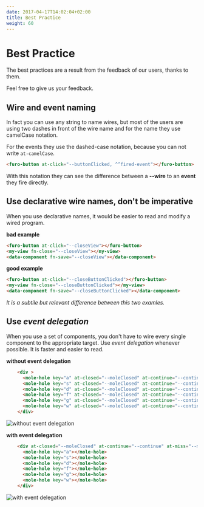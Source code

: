```yaml
---
date: 2017-04-17T14:02:04+02:00
title: Best Practice
weight: 60
---
```

# Best Practice
The best practices are a result from the feedback of our users, thanks to them.

Feel free to give us your feedback.
 
## Wire and event naming
 In fact you can use any string to name wires, but most of the users are using two dashes in front of the wire name and for the name they use camelCase notation.
 
For the events they use the dashed-case notation, because you can not write `at-camelCase`.

```html
<furo-button at-click="--buttonClicked, ^^fired-event"></furo-button>
```
With this notation they can see the difference between a **--wire** to an **event** they fire directly.


## Use declarative wire names, don't be imperative

When you use declarative names, it would be easier to read and modify a wired program.

**bad example**
```html
<furo-button at-click="--closeView"></furo-button>
<my-view fn-close="--closeView"></my-view>
<data-component fn-save="--closeView"></data-component>
```

**good example**
```html
<furo-button at-click="--closeButtonClicked"></furo-button>
<my-view fn-close="--closeButtonClicked"></my-view>
<data-component fn-save="--closeButtonClicked"></data-component>
```

*It is a subtile but relevant difference between this two examles.*

## Use *event delegation*
When you use a set of components, you don't have to wire every single component to the appropriate target. Use *event delegation* whenever possible. It is faster and easier to read.

 

 
**without event delegation**

```html
    <div >
      <mole-hole key="a" at-closed="--moleClosed" at-continue="--continue" at-miss="--missed" at-whack="--whacked"></mole-hole>
      <mole-hole key="s" at-closed="--moleClosed" at-continue="--continue" at-miss="--missed" at-whack="--whacked"></mole-hole>
      <mole-hole key="d" at-closed="--moleClosed" at-continue="--continue" at-miss="--missed" at-whack="--whacked"></mole-hole>
      <mole-hole key="f" at-closed="--moleClosed" at-continue="--continue" at-miss="--missed" at-whack="--whacked"></mole-hole>
      <mole-hole key="g" at-closed="--moleClosed" at-continue="--continue" at-miss="--missed" at-whack="--whacked"></mole-hole>
      <mole-hole key="w" at-closed="--moleClosed" at-continue="--continue" at-miss="--missed" at-whack="--whacked"></mole-hole>
    </div>
```
![without event delegation](/withoutEventDelegation.png)


**with event delegation**
```html
    <div at-closed="--moleClosed" at-continue="--continue" at-miss="--missed" at-whack="--whacked">
      <mole-hole key="a"></mole-hole>
      <mole-hole key="s"></mole-hole>
      <mole-hole key="d"></mole-hole>
      <mole-hole key="f"></mole-hole>
      <mole-hole key="g"></mole-hole>
      <mole-hole key="w"></mole-hole>
    </div>
```
![with event delegation](/eventDelegation.png)



